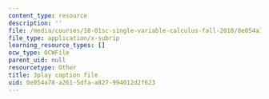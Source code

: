 ```yaml
---
content_type: resource
description: ''
file: /media/courses/18-01sc-single-variable-calculus-fall-2010/0e054a78a2615dfaa827994012d2f623_--lPz7VFnKI.vtt
file_type: application/x-subrip
learning_resource_types: []
ocw_type: OCWFile
parent_uid: null
resourcetype: Other
title: 3play caption file
uid: 0e054a78-a261-5dfa-a827-994012d2f623
---
```


